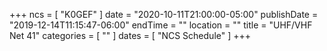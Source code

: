 +++
ncs = [ "K0GEF" ]
date = "2020-10-11T21:00:00-05:00"
publishDate = "2019-12-14T11:15:47-06:00"
endTime = ""
location = ""
title = "UHF/VHF Net 41"
categories = [ "" ]
dates = [ "NCS Schedule" ]
+++
